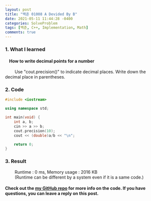 ```yaml
---
layout: post
title: "백준 01008 A Devided By B"
date: 2021-05-11 11:44:28 -0400
categories: SolveProblem
tags: [백준, C++, Implementation, Math]
comments: true
---
```


### 1. What I learned
#### &nbsp;&nbsp;&nbsp;&nbsp;How to write decimal points for a number
&nbsp;&nbsp;&nbsp;&nbsp;&nbsp;&nbsp;&nbsp;&nbsp;Use "cout.precision()" to indicate decimal places. Write down the decimal place in parentheses.  

### 2. Code
```cpp
#include <iostream>

using namespace std;

int main(void) {
    int a, b;
    cin >> a >> b;
    cout.precision(10);
    cout << (double)a/b << "\n";

    return 0;
}
```

### 3. Result
&nbsp;&nbsp;&nbsp;&nbsp;&nbsp;&nbsp;&nbsp;&nbsp;Runtime : 0 ms, Memory usage : 2016 KB  
&nbsp;&nbsp;&nbsp;&nbsp;&nbsp;&nbsp;&nbsp;&nbsp;(Runtime can be different by a system even if it is a same code.)

#### Check out the [my GitHub repo][hyuk-gh] for more info on the code. If you have questions, you can leave a reply on this post.
[hyuk-gh]: https://github.com/dlgur1994/StudyAlgorithms

